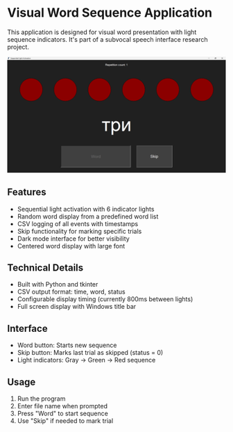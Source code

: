 # Visual Word Sequence Application

This application is designed for visual word presentation with light sequence indicators. It's part of a subvocal speech interface research project.

![Application Interface](images/visual_word.png)

## Features
- Sequential light activation with 6 indicator lights
- Random word display from a predefined word list
- CSV logging of all events with timestamps
- Skip functionality for marking specific trials
- Dark mode interface for better visibility
- Centered word display with large font

## Technical Details
- Built with Python and tkinter
- CSV output format: time, word, status
- Configurable display timing (currently 800ms between lights)
- Full screen display with Windows title bar

## Interface
- Word button: Starts new sequence
- Skip button: Marks last trial as skipped (status = 0)
- Light indicators: Gray → Green → Red sequence

## Usage
1. Run the program
2. Enter file name when prompted
3. Press "Word" to start sequence
4. Use "Skip" if needed to mark trial